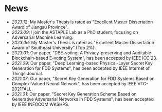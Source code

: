# News
- *2023.12*: My Master's Thesis is rated as "Excellent Master Dissertation Award of Jiangsu Province".
- *2023.09*: I join the ASTAPLE Lab as a PhD student, focusing on Adversarial Machine Learning.
- *2023.06*: My Master's Thesis is rated as "Excellent Master Dissertation Award of Southeast University" (Top 2%).
- *2023.01*: Our paper, "DBE-voting: A Privacy-preserving and Auditable Blockchain-based E-voting System", has been accepted by IEEE ICC'23.
- *2021.09*: Our paper, "Deep Learning-based Physical-Layer Secret Key Generation for FDD Systems", has been accepted by IEEE Internet of Things Journal.
- *2021.07*: Our paper, "Secret Key Generation for FDD Systems Based on Complex-Valued Neural Network", has been accepted by IEEE VTC-2021FALL.
- *2021.01*: Our paper, "Secret Key Generation Scheme Based on Generative Adversarial Networks in FDD Systems", has been accepted by IEEE INFOCOM WKSHPS.
